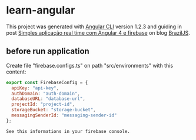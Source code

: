 # learn-angular

This project was generated with [Angular CLI](https://github.com/angular/angular-cli) version 1.2.3 and guiding in post [Simples aplicação real time com Angular 4 e firebase](https://braziljs.org/blog/simples-aplicacao-real-time-com-angular-4-e-firebase-parte-1/) on blog [BrazilJS](https://braziljs.org/blog/).


## before run application

Create file "firebase.configs.ts" on path "src/environments" with this content:

```javascript
export const FirebaseConfig = {
  apiKey: "api-key",
  authDomain: "auth-domain",
  databaseURL: "database-url",
  projectId: "project-id",
  storageBucket: "storage-bucket",
  messagingSenderId: "messaging-sender-id"
};
```

`See this informations in your firebase console.`